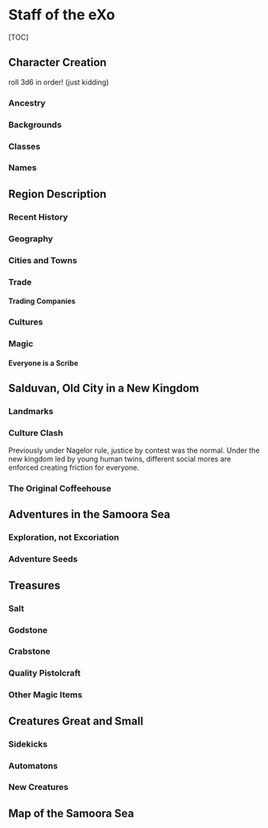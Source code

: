 # Staff of the eXo

[TOC]

## Character Creation

roll 3d6 in order! (just kidding)

### Ancestry

### Backgrounds

### Classes

### Names

## Region Description

### Recent History

### Geography

### Cities and Towns

### Trade

#### Trading Companies

### Cultures

### Magic

#### Everyone is a Scribe

## Salduvan, Old City in a New Kingdom

### Landmarks

### Culture Clash

Previously under Nagelor rule, justice by contest was the normal. Under the new kingdom led by young human twins, different social mores are enforced creating friction for everyone.

### The Original Coffeehouse

## Adventures in the Samoora Sea

### Exploration, not Excoriation

### Adventure Seeds

## Treasures

### Salt

### Godstone

### Crabstone

### Quality Pistolcraft

### Other Magic Items

## Creatures Great and Small

### Sidekicks

### Automatons

### New Creatures

## Map of the Samoora Sea

